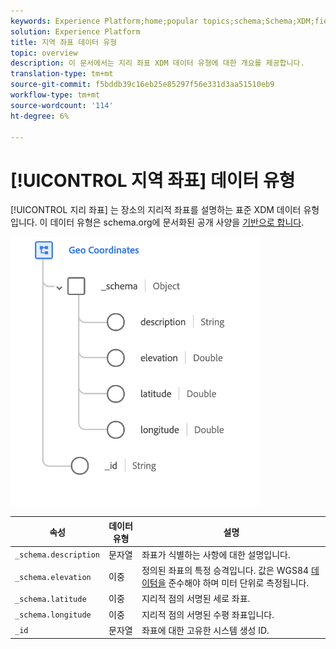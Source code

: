 ```yaml
---
keywords: Experience Platform;home;popular topics;schema;Schema;XDM;fields;schemas;Schemas;geo;coordinates;datatype;data-type;data type;
solution: Experience Platform
title: 지역 좌표 데이터 유형
topic: overview
description: 이 문서에서는 지리 좌표 XDM 데이터 유형에 대한 개요를 제공합니다.
translation-type: tm+mt
source-git-commit: f5bddb39c16eb25e85297f56e331d3aa51510eb9
workflow-type: tm+mt
source-wordcount: '114'
ht-degree: 6%

---
```



# [!UICONTROL 지역 좌표] 데이터 유형

[!UICONTROL 지리 좌표] 는 장소의 지리적 좌표를 설명하는 표준 XDM 데이터 유형입니다. 이 데이터 유형은 schema.org에 문서화된 공개 사양을 [기반으로 합니다](https://schema.org/GeoCoordinates).

<img src="../images/data-types/geo-coordinates.png" width="400" /><br />

| 속성 | 데이터 유형 | 설명 |
| --- | --- | --- |
| `_schema.description` | 문자열 | 좌표가 식별하는 사항에 대한 설명입니다. |
| `_schema.elevation` | 이중 | 정의된 좌표의 특정 승격입니다. 값은 WGS84 [데이텀을](http://gisgeography.com/wgs84-world-geodetic-system/) 준수해야 하며 미터 단위로 측정됩니다. |
| `_schema.latitude` | 이중 | 지리적 점의 서명된 세로 좌표. |
| `_schema.longitude` | 이중 | 지리적 점의 서명된 수평 좌표입니다. |
| `_id` | 문자열 | 좌표에 대한 고유한 시스템 생성 ID. |
